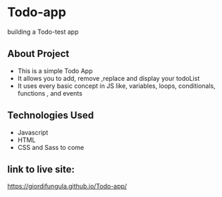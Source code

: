 # Todo-app
building a Todo-test app

## About Project
 - This is a simple Todo App 
 - It allows you to add, remove ,replace and display your todoList
 - It uses every basic concept in JS like, variables, loops, conditionals, functions , and events
 
 ## Technologies Used
  - Javascript
  - HTML
  - CSS and Sass to come
  
  ## link to live site:
  https://giordifungula.github.io/Todo-app/
